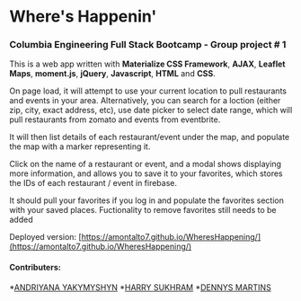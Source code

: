 # Where's Happenin'
### Columbia Engineering Full Stack Bootcamp - Group project # 1

This is a web app written with **Materialize CSS Framework**, **AJAX**, **Leaflet Maps**, **moment.js**, **jQuery**, **Javascript**, **HTML** and **CSS**.

On page load, it will attempt to use your current location to pull restaurants and events in your area.
Alternatively, you can search for a loction (either zip, city, exact address, etc), use date picker to select date range, which will pull restaurants from zomato and events from eventbrite.

It will then list details of each restaurant/event under the map, and populate the map with a marker representing it. 

Click on the name of a restaurant or event, and a modal shows displaying more information, and allows you to save it to your favorites, which stores the IDs of each restaurant / event in firebase.

It should pull your favorites if you log in and populate the favorites section with your saved places. Fuctionality to remove favorites still needs to be added

Deployed version: [https://amontalto7.github.io/WheresHappening/](https://amontalto7.github.io/WheresHappening/)

#### Contributers:
*[ANDRIYANA YAKYMYSHYN](https://github.com/andriyanay)
*[HARRY SUKHRAM](https://github.com/harrysuk)
*[DENNYS MARTINS](https://github.com/Dennyswill)
